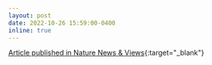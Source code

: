 ```yaml
---
layout: post
date: 2022-10-26 15:59:00-0400
inline: true
---
```


[Article published in Nature News & Views](https://www.nature.com/articles/d41586-022-03367-3){:target="\_blank"}
